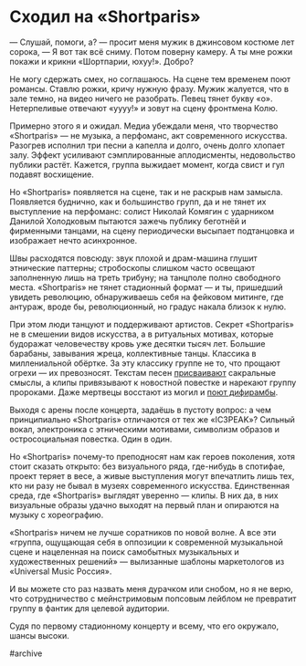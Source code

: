 
# Сходил на «Shortparis»

— Слушай, помоги, а? — просит меня мужик в джинсовом костюме лет сорока, — Я вот так всё сниму. Потом поверну камеру. А ты мне рожки покажи и крикни «Шортпарии, юхуу!». Добро?

Не могу сдержать смех, но соглашаюсь. На сцене тем временем поют романсы. Ставлю рожки, кричу нужную фразу. Мужик жалуется, что в зале темно, на видео ничего не разобрать. Певец тянет букву «о». Нетерпеливые отвечают «уууу!» и зовут на сцену фронтмена Колю.

Примерно этого я и ожидал. Медиа убеждали меня, что творчество «Shortparis» — не музыка, а перфоманс, акт современного искусства. Разогрев исполнил три песни а капелла и долго, очень долго хлопает залу. Эффект усиливают сэмплированные аплодисменты, недовольство публики растёт. Кажется, группа выжидает момент, когда свист и гул подавят восхищение.

Но «Shortparis» появляется на сцене, так и не раскрыв нам замысла. Появляется буднично, как и большинство групп, да и не тянет их выступление на перфоманс: солист Николай Комягин с ударником Данилой Холодковым пытаются зажечь публику беготнёй и фирменными танцами, на сцену периодически высыпает подтанцовка и изображает нечто асинхронное.

Швы расходятся повсюду: звук плохой и драм-машина глушит этнические паттерны; стробоскопы слишком часто освещают заполненную лишь на треть трибуну; на танцполе полно свободного места. «Shortparis» не тянет стадионный формат — и ты, пришедший увидеть революцию, обнаруживаешь себя на фейковом митинге, где антураж, вроде бы, революционный, но градус накала близок к нулю.

При этом люди танцуют и поддерживают артистов. Секрет «Shortparis» не в смешении видов искусства, а в ритуальных мотивах, которые будоражат человечеству кровь уже десятки тысяч лет. Большие барабаны, завывания жреца, коллективные танцы. Классика в миллениальной обёртке. За эту классику группе не то, что прощают огрехи — их превозносят. Текстам песен [присваивают][1] сакральные смыслы, а клипы привязывают к новостной повестке и нарекают группу пророками. Даже мертвецы восстают из могил и [поют дифирамбы][2].

Выходя с арены после концерта, задаёшь в пустоту вопрос: а чем принципиально «Shortparis» отличаются от тех же «IC3PEAK»? Сильный вокал, электроника с этническими мотивами, символизм образов и остросоциальная повестка. Один в один. 

Но «Shortparis» почему-то преподносят нам как героев поколения, хотя стоит сказать открыто: без визуального ряда, где-нибудь в спотифае, проект теряет в весе, а живые выступления могут впечатлить лишь тех, кто ни разу не бывал в музеях современного искусства. Единственная среда, где «Shortparis» выглядят уверенно — клипы. В них да, в них визуальные образы удачно выходят на первый план и опираются на музыку с хореографию.

«Shortparis» ничем не лучше соратников по новой волне. А все эти «группа, ощущающая себя в оппозиции к современной музыкальной сцене и нацеленная на поиск самобытных музыкальных и художественных решений» — вылизанные шаблоны маркетологов из «Universal Music Россия».

И вы можете сто раз назвать меня дурачком или снобом, но я не верю, что сотрудничество с мейнстримовым попсовым лейблом не превратит группу в фантик для целевой аудитории.

Судя по первому стадионному концерту и всему, что его окружало, шансы высоки.

[1]:	https://genius.com/16151694
[2]:	http://www.sobaka.ru/entertainment/music/98942

#archive